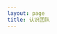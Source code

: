 ```yaml
---
layout: page
title: 认识团队
---
```


<script setup>
import {
  VPTeamPage,
  VPTeamPageTitle,
  VPTeamMembers,
  VPTeamPageSection
} from 'vitepress/theme'

const coreMembers = [
  {
    avatar: 'https://github.com/wling-art.png',
    name: 'MrlingXD',
    title: '作者',
    links: [
      { icon: 'github', link: 'https://github.com/wling-art' }
    ],
    sponsor: 'https://afdian.com/a/wling',
    actionText: '捐赠作者'
  }
]
</script>

<VPTeamPage class="sponsors-page">
  <VPTeamPageTitle>
    <template #title>
      认识团队
    </template>
    <template #lead>
      在这个页面你将了解为项目做出贡献的人
    </template>
  </VPTeamPageTitle>
  <VPTeamPageSection  class="sponsors-section">
    <template #title>管理团队</template>
    <template #lead>这是目前是 U1 的管理团队，感谢他们让 U1 更美好！</template>
    <template #members>
      <VPTeamMembers size="medium" :members="coreMembers" />
    </template>
  </VPTeamPageSection>
</VPTeamPage>

<style scoped>
.sponsors-page {
  margin: 0 0 2.5rem 0;
}
</style>
